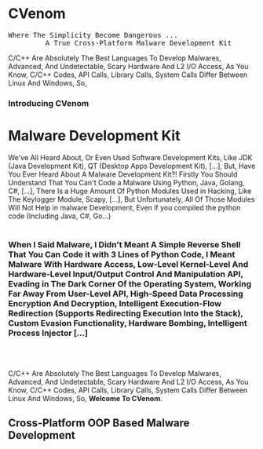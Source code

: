 # CVenom
<pre>
Where The Simplicity Become Dangerous ...
         A True Cross-Platform Malware Development Kit
</pre>

<p>C/C++ Are Absolutely The Best Languages To Develop Malwares, Advanced, And Undetectable, Scary Hardware And L2 I/O Access, As You Know, C/C++ Codes, API Calls, Library Calls, System Calls Differ Between Linux And Windows, So, <strong><h3>Introducing CVenom</h3></strong></p>

<h1>Malware Development Kit</h1>
We've All Heard About, Or Even Used Software Development Kits, Like JDK (Java Development Kit), QT (Desktop Apps Development Kit), [...], But, Have You Ever Heard About A Malware Development Kit?! Firstly You Should Understand That You Can't Code a Malware Using Python, Java, Golang, C#, [...], There Is a Huge Amount Of Python Modules Used in Hacking, Like The Keylogger Module, Scapy, [...], But Unfortunately, All Of Those Modules Will Not Help in malware Development, Even if you compiled the python code (Including Java, C#, Go...)
<br><br>
<h3>When I Said Malware, I Didn't Meant A Simple Reverse Shell That You Can Code it with 3 Lines of Python Code, I Meant Malware With Hardware Access, Low-Level Kernel-Level And Hardware-Level Input/Output Control And Manipulation API, Evading in The Dark Corner Of the Operating System, Working Far Away From User-Level API, High-Speed Data Processing Encryption And Decryption, Intelligent Execution-Flow Redirection (Supports Redirecting Execution Into the Stack), Custom Evasion Functionality, Hardware Bombing, Intelligent Process Injector [...]</h3>
<br><br>
<p>C/C++ Are Absolutely The Best Languages To Develop Malwares, Advanced, And Undetectable, Scary Hardware And L2 I/O Access, As You Know, C/C++ Codes, API Calls, Library Calls, System Calls Differ Between Linux And Windows, So, <strong>Welcome To CVenom</strong>.</p>
<h2>Cross-Platform OOP Based Malware Development</h2>
